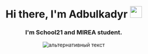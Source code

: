<h1 align="center">Hi there, I'm <a target="_blank">Adbulkadyr</a> 
<img src="https://github.com/blackcater/blackcater/raw/main/images/Hi.gif" height="32"/></h1>
<h3 align="center">I'm School21 and MIREA student.</h3>
<div align="center"><img src="https://img.shields.io/badge/go-%2300ADD8.svg?style=for-the-badge&logo=go&logoColor=white" alt="альтернативный текст"></div>
